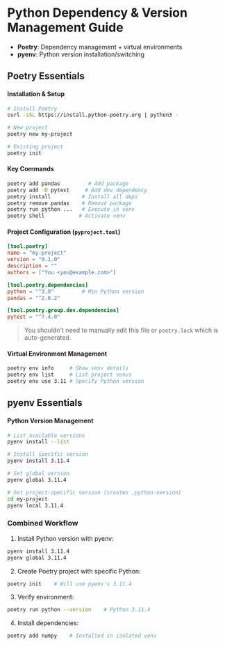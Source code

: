 # Python Dependency & Version Management Guide

* **Poetry**: Dependency management + virtual environments 
* **pyenv**: Python version installation/switching


## Poetry Essentials

#### Installation & Setup
```bash
# Install Poetry
curl -sSL https://install.python-poetry.org | python3 -

# New project 
poetry new my-project

# Existing project
poetry init
```

#### Key Commands
```bash
poetry add pandas         # Add package
poetry add -D pytest     # Add dev dependency 
poetry install          # Install all deps
poetry remove pandas    # Remove package
poetry run python ...   # Execute in venv
poetry shell           # Activate venv
```

#### Project Configuration (`pyproject.toml`)
```toml
[tool.poetry]
name = "my-project"
version = "0.1.0"
description = ""
authors = ["You <you@example.com>"]

[tool.poetry.dependencies]
python = "^3.9"         # Min Python version
pandas = "^2.0.2"

[tool.poetry.group.dev.dependencies]
pytest = "^7.4.0"
```
> You shouldn't need to manually edit this file or `poetry.lock` which is auto-generated.

#### Virtual Environment Management
```bash
poetry env info     # Show venv details
poetry env list     # List project venvs
poetry env use 3.11 # Specify Python version
```

## pyenv Essentials

#### Python Version Management
```bash
# List available versions
pyenv install --list

# Install specific version
pyenv install 3.11.4

# Set global version
pyenv global 3.11.4

# Set project-specific version (creates .python-version)
cd my-project
pyenv local 3.11.4
```

### Combined Workflow

1. Install Python version with pyenv:
```bash
pyenv install 3.11.4
pyenv global 3.11.4
```

2. Create Poetry project with specific Python:
```bash
poetry init    # Will use pyenv's 3.11.4
```

3. Verify environment:
```bash
poetry run python --version    # Python 3.11.4
```

4. Install dependencies:
```bash
poetry add numpy    # Installed in isolated venv
```
